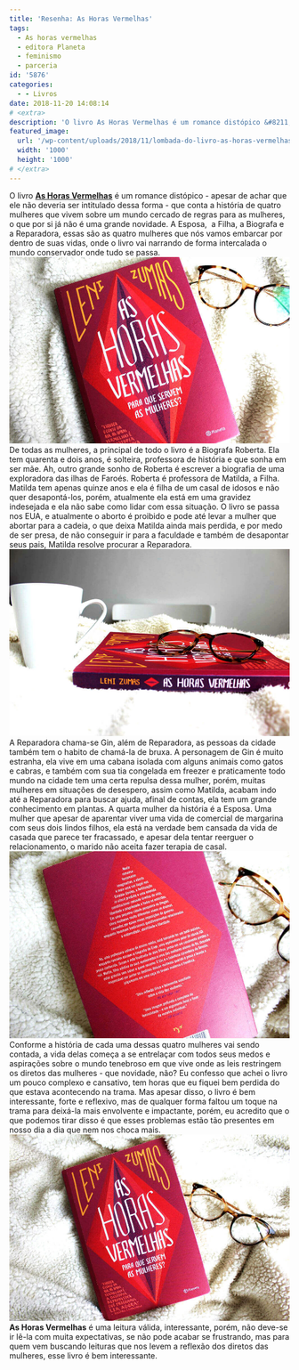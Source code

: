 ```yaml
---
title: 'Resenha: As Horas Vermelhas'
tags:
  - As horas vermelhas
  - editora Planeta
  - feminismo
  - parceria
id: '5876'
categories:
  - - Livros
date: 2018-11-20 14:08:14
# <extra>
description: 'O livro As Horas Vermelhas é um romance distópico &#8211; apesar de achar que ele não deveria ser intitulado dessa forma &#8211; que conta a história de quatro mulheres que vivem sobre um mundo cercado de regras para as mulheres, o que por si já não é uma grande novidade. A Esposa,  a Filha, a Biografa e a Reparadora, essas são as quatro mulheres que nós vamos embarcar por dentro de suas vidas, onde o livro vai narrando de forma intercalada o mundo conservador onde tudo se passa. De todas as mulheres, a principal de todo o livro é a Biografa Roberta. Ela tem quarenta e dois anos, é solteira, professora de história e que sonha em ser mãe. Ah, outro grande sonho de Roberta é escrever a biografia de uma exploradora das ilhas de Faroés. Roberta é professora de Matilda, a Filha. &hellip;'
featured_image: 
  url: '/wp-content/uploads/2018/11/lombada-do-livro-as-horas-vermelhas.jpg'
  width: '1000'
  height: '1000'
# </extra>
---
```


O livro **[As Horas Vermelhas](https://www.planetadelivros.com.br/livro-as-horas-vermelhas/282477)** é um romance distópico - apesar de achar que ele não deveria ser intitulado dessa forma - que conta a história de quatro mulheres que vivem sobre um mundo cercado de regras para as mulheres, o que por si já não é uma grande novidade. A Esposa,  a Filha, a Biografa e a Reparadora, essas são as quatro mulheres que nós vamos embarcar por dentro de suas vidas, onde o livro vai narrando de forma intercalada o mundo conservador onde tudo se passa. ![Capa do livro - As horas vermelhas](/wp-content/uploads/2018/11/capa-do-livro-as-horas-vermelhas.jpg "Capa do livro - As horas vermelhas") De todas as mulheres, a principal de todo o livro é a Biografa Roberta. Ela tem quarenta e dois anos, é solteira, professora de história e que sonha em ser mãe. Ah, outro grande sonho de Roberta é escrever a biografia de uma exploradora das ilhas de Faroés. Roberta é professora de Matilda, a Filha. Matilda tem apenas quinze anos e ela é filha de um casal de idosos e não quer desapontá-los, porém, atualmente ela está em uma gravidez indesejada e ela não sabe como lidar com essa situação. O livro se passa nos EUA, e atualmente o aborto é proibido e pode até levar a mulher que abortar para a cadeia, o que deixa Matilda ainda mais perdida, e por medo de ser presa, de não conseguir ir para a faculdade e também de desapontar seus pais, Matilda resolve procurar a Reparadora. ![Lombada do livro - As horas vermelhas](/wp-content/uploads/2018/11/lombada-do-livro-as-horas-vermelhas.jpg "Lombada do livro - As horas vermelhas") A Reparadora chama-se Gin, além de Reparadora, as pessoas da cidade também tem o habito de chamá-la de bruxa. A personagem de Gin é muito estranha, ela vive em uma cabana isolada com alguns animais como gatos e cabras, e também com sua tia congelada em freezer e praticamente todo mundo na cidade tem uma certa repulsa dessa mulher, porém, muitas mulheres em situações de desespero, assim como Matilda, acabam indo até a Reparadora para buscar ajuda, afinal de contas, ela tem um grande conhecimento em plantas. A quarta mulher da história é a Esposa. Uma mulher que apesar de aparentar viver uma vida de comercial de margarina com seus dois lindos filhos, ela está na verdade bem cansada da vida de casada que parece ter fracassado, e apesar dela tentar reerguer o relacionamento, o marido não aceita fazer terapia de casal. ![contra capa do livro - As horas vermelhas](/wp-content/uploads/2018/11/contra-capa-do-livro-as-horas-vermelhas.jpg "contra capa do livro - As horas vermelhas") Conforme a história de cada uma dessas quatro mulheres vai sendo contada, a vida delas começa a se entrelaçar com todos seus medos e aspirações sobre o mundo tenebroso em que vive onde as leis restringem os diretos das mulheres - que novidade, não? Eu confesso que achei o livro um pouco complexo e cansativo, tem horas que eu fiquei bem perdida do que estava acontecendo na trama. Mas apesar disso, o livro é bem interessante, forte e reflexivo, mas de qualquer forma faltou um toque na trama para deixá-la mais envolvente e impactante, porém, eu acredito que o que podemos tirar disso é que esses problemas estão tão presentes em nosso dia a dia que nem nos choca mais. ![livro - as horas vermelhas](/wp-content/uploads/2018/11/livro-as-horas-vermelhas.jpg "livro - as horas vermelhas") **As Horas Vermelhas** é uma leitura válida, interessante, porém, não deve-se ir lê-la com muita expectativas, se não pode acabar se frustrando, mas para quem vem buscando leituras que nos levem a reflexão dos diretos das mulheres, esse livro é bem interessante.
